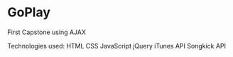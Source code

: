 # GoPlay
First Capstone using AJAX

Technologies used:
HTML 
CSS
JavaScript
jQuery
iTunes API
Songkick API
